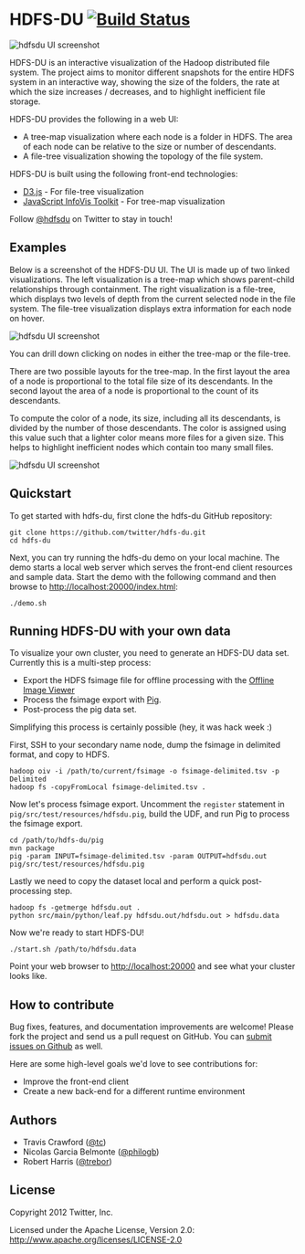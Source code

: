 # HDFS-DU [![Build Status](https://secure.travis-ci.org/twitter/hdfs-du.png)](http://travis-ci.org/twitter/hdfs-du)

![hdfsdu UI screenshot](https://github.com/twitter/hdfs-du/raw/master/docs/img/v1.png)

HDFS-DU is an interactive visualization of the Hadoop distributed file system. The project aims to monitor different snapshots for the entire HDFS system in an interactive way, showing the size of the folders, the rate at which the size increases / decreases, and to highlight inefficient file storage.

HDFS-DU provides the following in a web UI:

* A tree-map visualization where each node is a folder in HDFS. The area of each node can be relative to the size or number of descendants.
* A file-tree visualization showing the topology of the file system.

HDFS-DU is built using the following front-end technologies:

* [D3.js](http://d3js.org) - For file-tree visualization
* [JavaScript InfoVis Toolkit](http://thejit.org/) - For tree-map visualization

Follow [@hdfsdu](https://twitter.com/hdfsdu) on Twitter to stay in touch!

## Examples

Below is a screenshot of the HDFS-DU UI. The UI is made up of two linked visualizations. The left visualization is a tree-map which shows parent-child relationships through containment. The right visualization is a file-tree, which displays two levels of depth from the current selected node in the file system. The file-tree visualization displays extra information for each node on hover.

![hdfsdu UI screenshot](https://github.com/twitter/hdfs-du/raw/master/docs/img/1.png)

You can drill down clicking on nodes in either the tree-map or the file-tree.

There are two possible layouts for the tree-map. In the first layout the area of a node is proportional to the total file size of its descendants. In the second layout the area of a node is proportional to the count of its descendants. 

To compute the color of a node, its size, including all its descendants, is divided by the number of those descendants.  The color is assigned using this value such that a lighter color means more files for a given size.   This helps to highlight inefficient nodes which contain too many small files.

![hdfsdu UI screenshot](https://github.com/twitter/hdfs-du/raw/master/docs/img/2.png)

## Quickstart

To get started with hdfs-du, first clone the hdfs-du GitHub repository:

```
git clone https://github.com/twitter/hdfs-du.git
cd hdfs-du
```

Next, you can try running the hdfs-du demo on your local machine. The demo
starts a local web server which serves the front-end client resources and sample
data. Start the demo with the following command and then browse to
[http://localhost:20000/index.html](http://localhost:20000/index.html):

```
./demo.sh
```

## Running HDFS-DU with your own data

To visualize your own cluster, you need to generate an HDFS-DU data set. Currently this is a
multi-step process:

* Export the HDFS fsimage file for offline processing with the
  [Offline Image Viewer](http://hadoop.apache.org/docs/current/hadoop-project-dist/hadoop-hdfs/HdfsImageViewer.html)
* Process the fsimage export with [Pig](http://pig.apache.org).
* Post-process the pig data set.

Simplifying this process is certainly possible (hey, it was hack week :)

First, SSH to your secondary name node, dump the fsimage in delimited format, and copy to HDFS.

```
hadoop oiv -i /path/to/current/fsimage -o fsimage-delimited.tsv -p Delimited
hadoop fs -copyFromLocal fsimage-delimited.tsv .
```

Now let's process fsimage export. Uncomment the `register` statement in
`pig/src/test/resources/hdfsdu.pig`, build the UDF, and run Pig to process the fsimage export.

```
cd /path/to/hdfs-du/pig
mvn package
pig -param INPUT=fsimage-delimited.tsv -param OUTPUT=hdfsdu.out pig/src/test/resources/hdfsdu.pig
```

Lastly we need to copy the dataset local and perform a quick post-processing step.

```
hadoop fs -getmerge hdfsdu.out .
python src/main/python/leaf.py hdfsdu.out/hdfsdu.out > hdfsdu.data
```

Now we're ready to start HDFS-DU!

```
./start.sh /path/to/hdfsdu.data
```

Point your web browser to [http://localhost:20000](http://localhost:20000) and see what your
cluster looks like.

## How to contribute

Bug fixes, features, and documentation improvements are welcome! Please fork the project and send us
a pull request on GitHub. You can [submit issues on Github](https://github.com/twitter/hdfs-du/issues)
as well.

Here are some high-level goals we'd love to see contributions for:

* Improve the front-end client
* Create a new back-end for a different runtime environment

## Authors

* Travis Crawford ([@tc](https://twitter.com/tc/))
* Nicolas Garcia Belmonte ([@philogb](https://twitter.com/philogb))
* Robert Harris ([@trebor](https://twitter.com/trebor))

## License

Copyright 2012 Twitter, Inc.

Licensed under the Apache License, Version 2.0: http://www.apache.org/licenses/LICENSE-2.0
